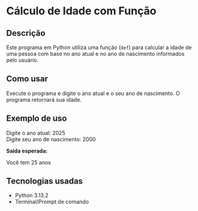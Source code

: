 # Cálculo de Idade com Função

## Descrição
Este programa em Python utiliza uma função (`def`) para calcular a idade de uma pessoa com base no ano atual e no ano de nascimento informados pelo usuário.

## Como usar
Execute o programa e digite o ano atual e o seu ano de nascimento. O programa retornará sua idade.

## Exemplo de uso

Digite o ano atual: 2025  
Digite seu ano de nascimento: 2000  

**Saída esperada:**

Você tem 25 anos

## Tecnologias usadas
- Python 3.13.2  
- Terminal/Prompt de comando
